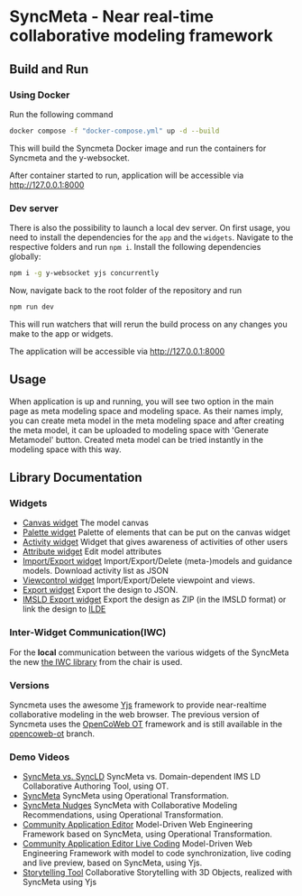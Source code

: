 # SyncMeta - Near real-time collaborative modeling framework

## Build and Run

### Using Docker

Run the following command

```sh
docker compose -f "docker-compose.yml" up -d --build
```

This will build the Syncmeta Docker image and run the containers for Syncmeta and the y-websocket.

After container started to run, application will be accessible via <http://127.0.0.1:8000>

### Dev server

There is also the possibility to launch a local dev server.
On first usage, you need to install the dependencies for the `app` and the `widgets`. Navigate to the respective folders and run `npm i`.
Install the following dependencies globally:

```sh
npm i -g y-websocket yjs concurrently
```

Now, navigate back to the root folder of the repository and run

```sh
npm run dev
```

This will run watchers that will rerun the build process on any changes you make to the app or widgets.

The application will be accessible via <http://127.0.0.1:8000>

## Usage

When application is up and running, you will see two option in the main page as meta modeling space and modeling space. As their names imply, you can create meta model in the meta modeling space and after creating the meta model, it can be uploaded to modeling space with 'Generate Metamodel' button. Created meta model can be tried instantly in the modeling space with this way.

## Library Documentation

### Widgets

* [Canvas widget](https://rwth-acis.github.io/syncmeta/syncmeta6/widget.xml) The model canvas
* [Palette widget](https://rwth-acis.github.io/syncmeta/syncmeta6/palette.xml) Palette of elements that can be put on the canvas widget
* [Activity widget](https://rwth-acis.github.io/syncmeta/syncmeta6/activity.xml) Widget that gives awareness of activities of other users
* [Attribute widget](https://rwth-acis.github.io/syncmeta/syncmeta6/attribute.xml) Edit model attributes
* [Import/Export widget](https://rwth-acis.github.io/syncmeta/syncmeta6/debug.xml) Import/Export/Delete (meta-)models and guidance models. Download activity list as JSON
* [Viewcontrol widget](https://rwth-acis.github.io/syncmeta/syncmeta6/viewcontrol.xml) Import/Export/Delete viewpoint and views.
* [Export widget](https://rwth-acis.github.io/syncmeta/syncmeta6/export.xml) Export the design to JSON.
* [IMSLD Export widget](https://rwth-acis.github.io/syncmeta/syncmeta6/imsld_export.xml) Export the design as ZIP (in the IMSLD format) or link the design to [ILDE](http://ilde.upf.edu/)

### Inter-Widget Communication(IWC)

For the __local__ communication between the various widgets of the SyncMeta the new [the IWC library](https://github.com/rwth-acis/InterwidgetCommunication) from the chair is used.

### Versions

Syncmeta uses the awesome [Yjs](http://y-js.org/) framework to provide near-realtime collaborative modeling in the web browser.
The previous version of Syncmeta uses the [OpenCoWeb OT](https://github.com/opencoweb/coweb) framework and is still available in the [opencoweb-ot](https://github.com/rwth-acis/syncmeta/tree/opencoweb-ot) branch.

### Demo Videos

* [SyncMeta vs. SyncLD](https://youtu.be/owLa2jO3NJg) SyncMeta vs. Domain-dependent IMS LD Collaborative Authoring Tool, using OT.
* [SyncMeta](https://youtu.be/La8vw8OAauE) SyncMeta using Operational Transformation.
* [SyncMeta Nudges](https://youtu.be/Clc0q7k75Ko) SyncMeta with Collaborative Modeling Recommendations, using Operational Transformation.
* [Community Application Editor](https://youtu.be/Vuyj2e32ePk) Model-Driven Web Engineering Framework based on SyncMeta, using Operational Transformation.
* [Community Application Editor Live Coding](https://youtu.be/vxW6k_L0iOk) Model-Driven Web Engineering Framework with model to code synchronization, live coding and live preview, based on SyncMeta, using Yjs.
* [Storytelling Tool](https://youtu.be/enKijrMpYe0) Collaborative Storytelling with 3D Objects, realized with SyncMeta using Yjs
